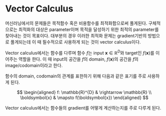 # Vector Calculus

머신러닝에서의 문제들은 목적함수 혹은 비용함수를 최적화함으로써 풀게된다. 구체적으로는 최적화의 대상은 parameter이며 목적을 달성하기 위한 최적의 parameter를 찾아내는 것이 목표이다. 대부분의 경우 이러한 최적화 문제는 gradient기반의 방법으로 풀게되는데 이 때 필수적으로 사용하게 되는 것이 vector calculus이다.

Vector calculus에서는 함수를 다루며 함수 $f$는 input $\boldsymbol{x} \in \mathbb{R}^{D}$와 target인 $f(\boldsymbol{x})$를 이어주는 역할을 한다. 이 때 input의 공간을 $f$의 domain, $f(\boldsymbol{x})$의 공간을 $f$의 image/codomain이라고 한다.

함수의 domain, codomain의 관계를 표한하기 위해 다음과 같은 표기를 주로 사용하게 된다.

$$
\begin{aligned}
f: \mathbb{R}^{D} & \rightarrow \mathbb{R} \\
\boldsymbol{x} & \mapsto f(\boldsymbol{x})
\end{aligned}
$$

Vector calculus에서는 함수들의 gradient를 어떻게 계산하는지를 주로 다루게 된다.
